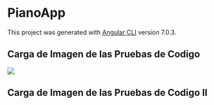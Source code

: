 # PianoApp

This project was generated with [Angular CLI](https://github.com/angular/angular-cli) version 7.0.3.

## Carga de Imagen de las Pruebas de Codigo

![](src/assets/Nest-Swagger.jpg)

## Carga de Imagen de las Pruebas de Codigo II
